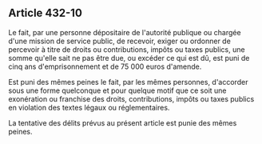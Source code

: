 Article 432-10
----
Le fait, par une personne dépositaire de l'autorité publique ou chargée d'une
mission de service public, de recevoir, exiger ou ordonner de percevoir à titre
de droits ou contributions, impôts ou taxes publics, une somme qu'elle sait ne
pas être due, ou excéder ce qui est dû, est puni de cinq ans d'emprisonnement et
de 75 000 euros d'amende.

Est puni des mêmes peines le fait, par les mêmes personnes, d'accorder sous une
forme quelconque et pour quelque motif que ce soit une exonération ou franchise
des droits, contributions, impôts ou taxes publics en violation des textes
légaux ou réglementaires.

La tentative des délits prévus au présent article est punie des mêmes peines.
